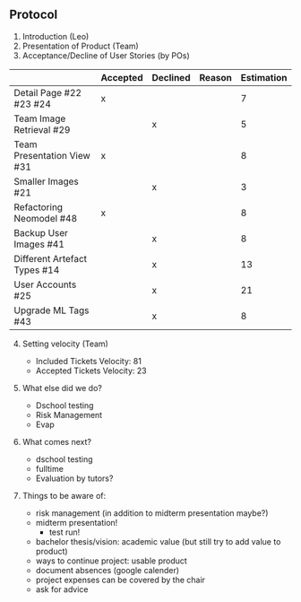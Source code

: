 ## Protocol

1. Introduction (Leo)
2. Presentation of Product (Team)
3. Acceptance/Decline of User Stories (by POs)

|                  | Accepted | Declined | Reason | Estimation
|------------------|----------|----------|--------|------------
| Detail Page #22 #23 #24  |     x     |         |        |7       |
| Team Image Retrieval #29 |         |     x    |         |5       |
| Team Presentation View #31|     x     |         |       |8       |
| Smaller Images #21 ||x|                                 |3       |
| Refactoring Neomodel #48|x||                            |8       |
| Backup User Images #41||x|                              |8       |
| Different Artefact Types #14||x|                        |13       |
| User Accounts #25||x|                                   |21       |
| Upgrade ML Tags #43||x|                                 |8       |

4. Setting velocity (Team)  
    - Included Tickets Velocity:  81
    - Accepted Tickets Velocity:  23  
    
5. What else did we do?
    - Dschool testing
    - Risk Management
    - Evap

6. What comes next?
    - dschool testing
    - fulltime
    - Evaluation by tutors?

7. Things to be aware of:
    - risk management (in addition to midterm presentation maybe?)
    - midterm presentation!
        - test run!
    - bachelor thesis/vision: academic value (but still try to add value to product)
    - ways to continue project: usable product
    - document absences (google calender)
    - project expenses can be covered by the chair
    - ask for advice
